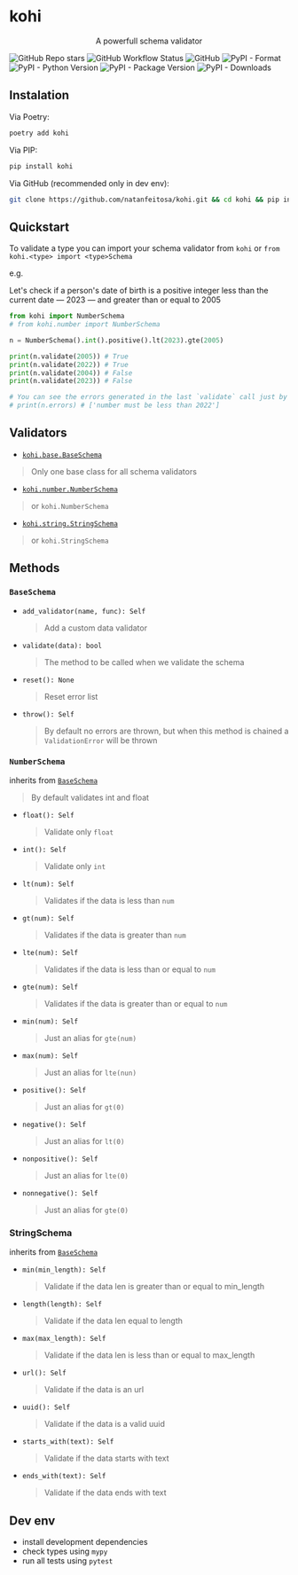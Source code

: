 
# kohi

<p align="center">A powerfull schema validator</p>

![GitHub Repo stars](https://img.shields.io/github/stars/natanfeitosa/kohi)
![GitHub Workflow Status](https://img.shields.io/github/actions/workflow/status/natanfeitosa/kohi/pytest.yml?label=Pytest&logo=github)
![GitHub](https://img.shields.io/github/license/natanfeitosa/kohi)
![PyPI - Format](https://img.shields.io/pypi/format/kohi)
![PyPI - Python Version](https://img.shields.io/pypi/pyversions/kohi)
![PyPI - Package Version](https://img.shields.io/pypi/v/kohi)
![PyPI - Downloads](https://img.shields.io/pypi/dm/kohi)

## Instalation

Via Poetry:
```sh
poetry add kohi
```

Via PIP:
```sh
pip install kohi
```

Via GitHub (recommended only in dev env):
```sh
git clone https://github.com/natanfeitosa/kohi.git && cd kohi && pip install .
```

## Quickstart

To validate a type you can import your schema validator from `kohi` or `from kohi.<type> import <type>Schema`

e.g.

Let's check if a person's date of birth is a positive integer less than the current date — 2023 — and greater than or equal to 2005

```python
from kohi import NumberSchema
# from kohi.number import NumberSchema

n = NumberSchema().int().positive().lt(2023).gte(2005)

print(n.validate(2005)) # True
print(n.validate(2022)) # True
print(n.validate(2004)) # False
print(n.validate(2023)) # False

# You can see the errors generated in the last `validate` call just by accessing the `errors` property
# print(n.errors) # ['number must be less than 2022']
```

## Validators

* [`kohi.base.BaseSchema`](#baseschema)
> Only one base class for all schema validators
* [`kohi.number.NumberSchema`](#numberschema)
> or `kohi.NumberSchema`
* [`kohi.string.StringSchema`](#stringschema)
> or `kohi.StringSchema`

## Methods

### `BaseSchema`
* `add_validator(name, func): Self`
  > Add a custom data validator
* `validate(data): bool`
  > The method to be called when we validate the schema
* `reset(): None`
  > Reset error list
* `throw(): Self`
  > By default no errors are thrown, but when this method is chained a `ValidationError` will be thrown

### `NumberSchema`
inherits from [`BaseSchema`](#baseschema)
> By default validates int and float 

* `float(): Self`
  > Validate only `float`
* `int(): Self`
  > Validate only `int`
* `lt(num): Self`
  > Validates if the data is less than `num`
* `gt(num): Self`
  > Validates if the data is greater than `num`
* `lte(num): Self`
  > Validates if the data is less than or equal to `num`
* `gte(num): Self`
  > Validates if the data is greater than or equal to `num`
* `min(num): Self`
  > Just an alias for `gte(num)`
* `max(num): Self`
  > Just an alias for `lte(nun)`
* `positive(): Self`
  > Just an alias for `gt(0)`
* `negative(): Self`
  > Just an alias for `lt(0)`
* `nonpositive(): Self`
  > Just an alias for `lte(0)`
* `nonnegative(): Self`
  > Just an alias for `gte(0)`

### StringSchema
inherits from [`BaseSchema`](#baseschema)

* `min(min_length): Self`
  > Validate if the data len is greater than or equal to min_length
* `length(length): Self`
  > Validate if the data len equal to length
* `max(max_length): Self`
  > Validate if the data len is less than or equal to max_length
* `url(): Self`
  > Validate if the data is an url
* `uuid(): Self`
  > Validate if the data is a valid uuid
* `starts_with(text): Self`
  > Validate if the data starts with text
* `ends_with(text): Self`
  > Validate if the data ends with text

## Dev env

* install development dependencies
* check types using `mypy`
* run all tests using `pytest`
